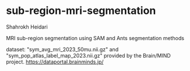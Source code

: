 # sub-region-mri-segmentation

Shahrokh Heidari

MRI sub-region segmentation using SAM and Ants segmentation methods


dataset: "sym_avg_mri_2023_50mu.nii.gz" and "sym_pop_atlas_label_map_2023.nii.gz"
provided by the Brain/MIND project. https://dataportal.brainminds.jp/
